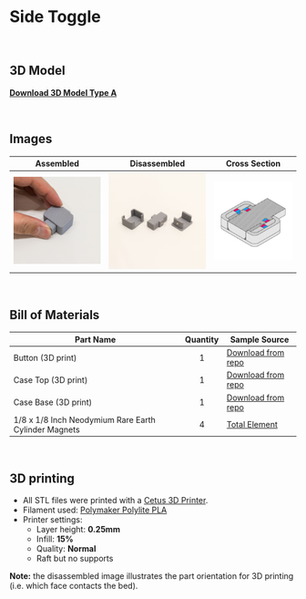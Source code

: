 # Side Toggle
<br>

## 3D Model

[**Download 3D Model Type A**](https://a360.co/2IUgt4k)

<br>

## Images

| Assembled | Disassembled | Cross Section |
| --- | --- | --- |
| ![Side Toggle](SideToggle_Assembled.png) | ![Side Toggle](SideToggle_Disassembled.png) | ![Side Toggle](X_SideToggle.png) |

<br>

## Bill of Materials

| Part Name | Quantity | Sample Source |
| --- | :---: | --- |
| Button (3D print) | 1 | [Download from repo](Print_SideToggle_Button.stl) |
| Case Top (3D print) | 1 | [Download from repo](Print_SideToggle_CaseA.stl) |
| Case Base (3D print) | 1 | [Download from repo](Print_SideToggle_CaseB.stl) |
| 1/8 x 1/8 Inch Neodymium Rare Earth Cylinder Magnets | 4 | [Total Element](https://totalelement.com/collections/cylinder-magnets/products/1-8-x-1-8-inch-neodymium-rare-earth-cylinder-magnets-n48-100-pack) |

<br>

## 3D printing
* All STL files were printed with a [Cetus 3D Printer](https://www.cetus3d.com/).
* Filament used: [Polymaker Polylite PLA](http://www.polymaker.com/shop/polylitetrade/)
* Printer settings:
  * Layer height: **0.25mm**
  * Infill: **15%**
  * Quality: **Normal**
  * Raft but no supports

**Note:** the disassembled image illustrates the part orientation for 3D printing (i.e. which face contacts the bed).